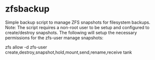 zfsbackup
=========

Simple backup script to manage ZFS snapshots for filesystem backups.
Note: The script requires a non-root user to be setup and configured to create/destroy snapshots.
The following will setup the necessary permissions for the zfs-user manage snapshots:

zfs allow -d zfs-user create,destroy,snapshot,hold,mount,send,rename,receive tank

